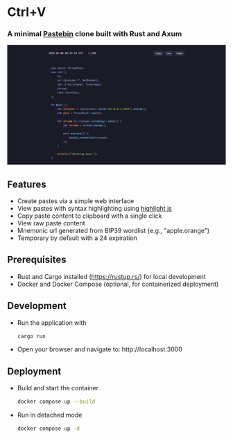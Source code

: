# Ctrl+V
### A minimal [Pastebin](https://pastebin.com/) clone built with Rust and Axum

![](img/paste.png)

## Features

- Create pastes via a simple web interface
- View pastes with syntax highlighting using [highlight.js](https://highlightjs.org/)
- Copy paste content to clipboard with a single click
- View raw paste content
- Mnemonic url generated from BIP39 wordlist (e.g., "apple.orange")
- Temporary by default with a 24 expiration

## Prerequisites

- Rust and Cargo installed (https://rustup.rs/) for local development
- Docker and Docker Compose (optional, for containerized deployment)

## Development
 - Run the application with
    ```bash
    cargo run
    ```

 - Open your browser and navigate to: http://localhost:3000

## Deployment
- Build and start the container
   ```bash
   docker compose up --build
   ```

- Run in detached mode
   ```bash
   docker compose up -d
   ```